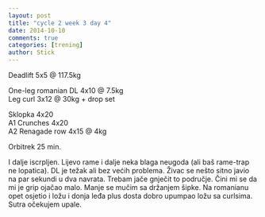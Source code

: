 ```yaml
---
layout: post
title: "cycle 2 week 3 day 4"
date: 2014-10-10
comments: true
categories: [trening]
author: Stick
---
```


Deadlift 5x5 @ 117.5kg  

One-leg romanian DL 4x10 @ 7.5kg  
Leg curl 3x12 @ 30kg + drop set    

Sklopka 4x20  
A1 Crunches 4x20    
A2 Renagade row 4x15 @ 4kg  

Orbitrek 25 min.  

I dalje iscrpljen. Lijevo rame i dalje neka blaga neugoda (ali baš rame-trap ne lopatica). DL je težak ali bez većih problema. Živac se nešto sitno javio na par sekundi u dva navrata. Trebam jače gnječit to područje. Čini mi se da mi je grip ojačao malo. Manje se mučim sa držanjem šipke. Na romanianu opet osjetio i ložu i donja leđa plus dosta dobro upumpao ložu sa curlsima. Sutra očekujem upale.
